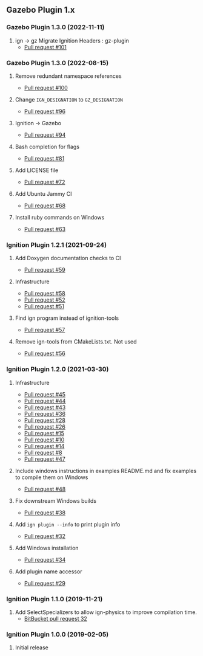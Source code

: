 ## Gazebo Plugin 1.x

### Gazebo Plugin 1.3.0 (2022-11-11)

1. ign -> gz Migrate Ignition Headers : gz-plugin
    * [Pull request #101](https://github.com/gazebosim/gz-plugin/pull/101)

### Gazebo Plugin 1.3.0 (2022-08-15)

1. Remove redundant namespace references
    * [Pull request #100](https://github.com/gazebosim/gz-plugin/pull/100)

1. Change `IGN_DESIGNATION` to `GZ_DESIGNATION`
    * [Pull request #96](https://github.com/gazebosim/gz-plugin/pull/96)

1. Ignition -> Gazebo
    * [Pull request #94](https://github.com/gazebosim/gz-plugin/pull/94)

1. Bash completion for flags
    * [Pull request #81](https://github.com/gazebosim/gz-plugin/pull/81)

1. Add LICENSE file
    * [Pull request #72](https://github.com/gazebosim/gz-plugin/pull/72)

1. Add Ubuntu Jammy CI
    * [Pull request #68](https://github.com/gazebosim/gz-plugin/pull/68)

1. Install ruby commands on Windows
    * [Pull request #63](https://github.com/gazebosim/gz-plugin/pull/63)

### Ignition Plugin 1.2.1 (2021-09-24)

1. Add Doxygen documentation checks to CI
    * [Pull request #59](https://github.com/ignitionrobotics/ign-plugin/pull/59)

1. Infrastructure
    * [Pull request #58](https://github.com/ignitionrobotics/ign-plugin/pull/58)
    * [Pull request #52](https://github.com/ignitionrobotics/ign-plugin/pull/52)
    * [Pull request #51](https://github.com/ignitionrobotics/ign-plugin/pull/51)

1. Find ign program instead of ignition-tools
    * [Pull request #57](https://github.com/ignitionrobotics/ign-plugin/pull/57)

1. Remove ign-tools from CMakeLists.txt. Not used
    * [Pull request #56](https://github.com/ignitionrobotics/ign-plugin/pull/56)

### Ignition Plugin 1.2.0 (2021-03-30)

1. Infrastructure
    * [Pull request #45](https://github.com/ignitionrobotics/ign-plugin/pull/45)
    * [Pull request #44](https://github.com/ignitionrobotics/ign-plugin/pull/44)
    * [Pull request #43](https://github.com/ignitionrobotics/ign-plugin/pull/43)
    * [Pull request #36](https://github.com/ignitionrobotics/ign-plugin/pull/36)
    * [Pull request #28](https://github.com/ignitionrobotics/ign-plugin/pull/28)
    * [Pull request #26](https://github.com/ignitionrobotics/ign-plugin/pull/26)
    * [Pull request #15](https://github.com/ignitionrobotics/ign-plugin/pull/15)
    * [Pull request #10](https://github.com/ignitionrobotics/ign-plugin/pull/10)
    * [Pull request #14](https://github.com/ignitionrobotics/ign-plugin/pull/14)
    * [Pull request #8](https://github.com/ignitionrobotics/ign-plugin/pull/8)
    * [Pull request #47](https://github.com/ignitionrobotics/ign-plugin/pull/47)

1. Include windows instructions in examples README.md and fix examples to compile them on Windows
    * [Pull request #48](https://github.com/ignitionrobotics/ign-plugin/pull/48)

1. Fix downstream Windows builds
    * [Pull request #38](https://github.com/ignitionrobotics/ign-plugin/pull/38)

1. Add `ign plugin --info` to print plugin info
    * [Pull request #32](https://github.com/ignitionrobotics/ign-plugin/pull/32)

1. Add Windows installation
    * [Pull request #34](https://github.com/ignitionrobotics/ign-plugin/pull/34)

1. Add plugin name accessor
    * [Pull request #29](https://github.com/ignitionrobotics/ign-plugin/pull/29)

### Ignition Plugin 1.1.0 (2019-11-21)

1. Add SelectSpecializers to allow ign-physics to improve compilation time.
    * [BitBucket pull request 32](https://osrf-migration.github.io/ignition-gh-pages/#!/ignitionrobotics/ign-physics/pull-requests/32)

### Ignition Plugin 1.0.0 (2019-02-05)

1. Initial release

